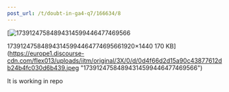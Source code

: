 ```yaml
---
post_url: /t/doubt-in-ga4-q7/166634/8
---
```

[![17391247584894314599446477469566](https://europe1.discourse-cdn.com/flex013/uploads/iitm/optimized/3X/0/d/0d4f66d2d15a90c43877612db24b4fc030d6b439_2_666x500.jpeg)

173912475848943145994464774695661920×1440 170 KB](https://europe1.discourse-cdn.com/flex013/uploads/iitm/original/3X/0/d/0d4f66d2d15a90c43877612db24b4fc030d6b439.jpeg "17391247584894314599446477469566")

  
It is working in repo